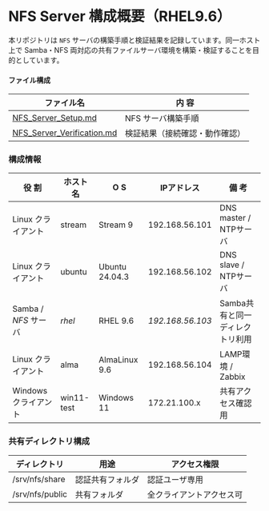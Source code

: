 # NFS Server 構成概要（RHEL9.6） 
本リポジトリは `NFS` サーバの構築手順と検証結果を記録しています。同一ホスト上で Samba・NFS 両対応の共有ファイルサーバ環境を構築・検証することを目的としています。

#### ファイル構成  
| ファイル名 | 内 容 |
|-------------|------|
| [NFS_Server_Setup.md](./NFS_Server_Setup.md) | NFS サーバ構築手順 |
| [NFS_Server_Verification.md](./NFS_Server_Verification.md) | 検証結果（接続確認・動作確認） |

### 構成情報  
| 役 割 | ホスト名 | O S | IPアドレス | 備 考 |
|------|---------|----|-------------|------|
| Linux クライアント | stream | Stream 9 | 192.168.56.101 | DNS master / NTPサーバ |
| Linux クライアント | ubuntu | Ubuntu 24.04.3 | 192.168.56.102 | DNS slave / NTPサーバ |
| Samba / *NFS* サーバ | *rhel* | RHEL 9.6 | *192.168.56.103* | Samba共有と同一ディレクトリ利用 |
| Linux クライアント | alma | AlmaLinux 9.6 | 192.168.56.104 | LAMP環境 / Zabbix |
| Windows クライアント | win11-test | Windows 11 | 172.21.100.x | 共有アクセス確認用 |

### 共有ディレクトリ構成  
| ディレクトリ | 用途 | アクセス権限 |
|---------------|------|----------------|
| /srv/nfs/share | 認証共有フォルダ | 認証ユーザ専用 |
| /srv/nfs/public | 共有フォルダ | 全クライアントアクセス可|

